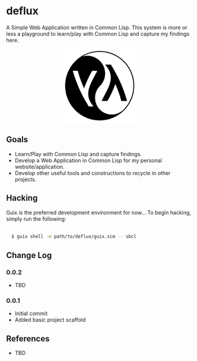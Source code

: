 # deflux

A Simple Web Application written in Common Lisp. This system is more or less a playground
to learn/play with Common Lisp and capture my findings here.

<p align="center">
  <img src="assets/graphics/yin-yang-lisp-logo_512_svg.png" width="200" />
</p>


## Goals

- Learn/Play with Common Lisp and capture findings.
- Develop a Web Application in Common Lisp for my personal website/application.
- Develop other useful tools and constructions to recycle in other projects.

## Hacking

   Guix is the preferred development environment for now... To begin hacking, simply run
   the following:

```sh

  $ guix shell -m path/to/deflux/guix.scm -- sbcl


```


## Change Log

### 0.0.2

   - TBD

### 0.0.1

   - Initial commit
   - Added basic project scaffold


## References

  - TBD
